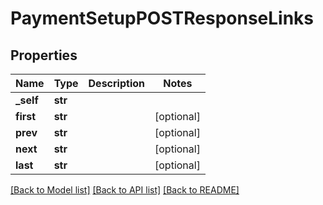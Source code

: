 # PaymentSetupPOSTResponseLinks

## Properties
Name | Type | Description | Notes
------------ | ------------- | ------------- | -------------
**_self** | **str** |  | 
**first** | **str** |  | [optional] 
**prev** | **str** |  | [optional] 
**next** | **str** |  | [optional] 
**last** | **str** |  | [optional] 

[[Back to Model list]](../README.md#documentation-for-models) [[Back to API list]](../README.md#documentation-for-api-endpoints) [[Back to README]](../README.md)


